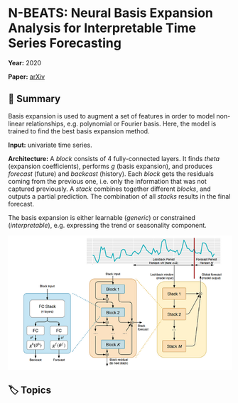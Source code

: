 # N-BEATS: Neural Basis Expansion Analysis for Interpretable Time Series Forecasting

**Year:** 2020

**Paper:** [arXiv](https://arxiv.org/pdf/1905.10437)

## 🧠 Summary
Basis expansion is used to augment a set of features in order to model non-linear relationships, e.g. polynomial or Fourier basis. Here, the model is trained to find the best basis expansion method.

**Input:** univariate time series.

**Architecture:** A *block* consists of 4 fully-connected layers. It finds *theta* (expansion coefficients), performs *g* (basis expansion), and produces *forecast* (future) and *backcast* (history). Each *block* gets the residuals coming from the previous one, i.e. only the information that was not captured previously. A *stack* combines together different *blocks*, and outputs a partial prediction. The combination of all *stacks* results in the final forecast.

The basis expansion is either learnable (*generic*) or constrained (*interpretable*), e.g. expressing the trend or seasonality component.

![Figure](../figures/n-beats-neural-basis-expansion-analysis-for-interpretable-time-series-forecasting.png)

## 🏷️ Topics

